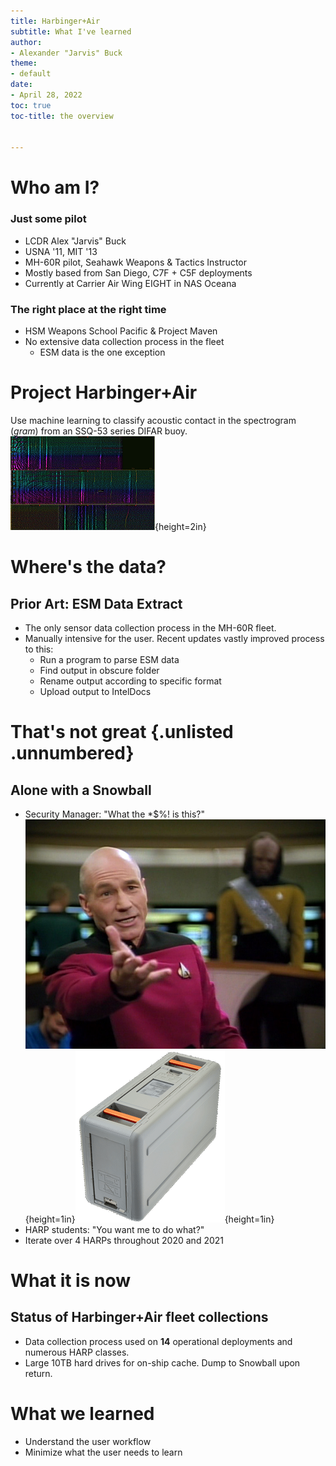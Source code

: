 ```yaml
---
title: Harbinger+Air
subtitle: What I've learned
author:
- Alexander "Jarvis" Buck
theme:
- default
date:
- April 28, 2022
toc: true
toc-title: the overview


---
```


# Who am I?

### Just some pilot

- LCDR Alex "Jarvis" Buck
- USNA '11, MIT '13
- MH-60R pilot, Seahawk Weapons & Tactics Instructor
- Mostly based from San Diego, C7F + C5F deployments
- Currently at Carrier Air Wing EIGHT in NAS Oceana

### The right place at the right time

- HSM Weapons School Pacific & Project Maven
- No extensive data collection process in the fleet
  - ESM data is the one exception

# Project Harbinger+Air

Use machine learning to classify acoustic contact in the spectrogram (*gram*) from an SSQ-53 series DIFAR buoy.
![gram](waterfall.png){height=2in}

# Where's the data?

## Prior Art: ESM Data Extract

- The only sensor data collection process in the MH-60R fleet.
- Manually intensive for the user. Recent updates vastly improved process to this:
  - Run a program to parse ESM data
  - Find output in obscure folder
  - Rename output according to specific format
  - Upload output to IntelDocs

# That's not great {.unlisted .unnumbered}

## Alone with a Snowball
- Security Manager: "What the *$%! is this?" ![WTF](wtf.png){height=1in}![Snowball](snowball.png){height=1in}
- HARP students: "You want me to do what?"
- Iterate over 4 HARPs throughout 2020 and 2021

## 

# What it is now

## Status of Harbinger+Air fleet collections
- Data collection process used on **14** operational deployments and numerous HARP classes.
- Large 10TB hard drives for on-ship cache. Dump to Snowball upon return.

# What we learned

- Understand the user workflow
- Minimize what the user needs to learn
